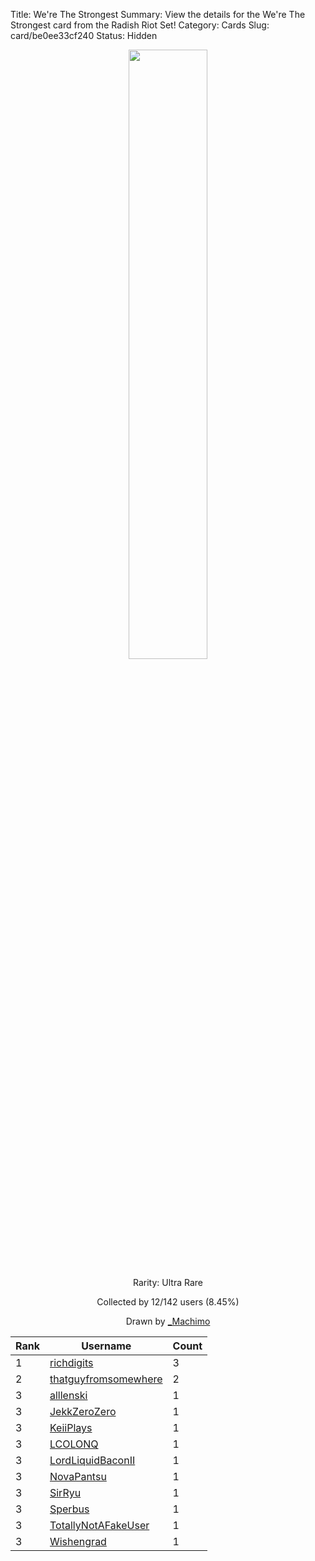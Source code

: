 Title: We're The Strongest
Summary: View the details for the We're The Strongest card from the Radish Riot Set!
Category: Cards
Slug: card/be0ee33cf240
Status: Hidden

<center><a href='/images/cards/be0ee33cf240.png'><img src='/images/cards/be0ee33cf240.png' width='50%'></a>

Rarity: Ultra Rare

Collected by 12/142 users (8.45%)

Drawn by <a href='https://twitter.com/_Machimo'>_Machimo</a></center>

<table class="table">
  <thead>
    <tr>
      <th scope="col">Rank</th>
      <th scope="col">Username</th>
      <th scope="col">Count</th>
    </tr>
  </thead>
  <tbody>
    <tr>
      <td>1</td>
      <td><a href="https://www.twitch.tv/richdigits">richdigits</a></td>
      <td>3</td>
      </tr>
    <tr>
      <td>2</td>
      <td><a href="https://www.twitch.tv/thatguyfromsomewhere">thatguyfromsomewhere</a></td>
      <td>2</td>
      </tr>
    <tr>
      <td>3</td>
      <td><a href="https://www.twitch.tv/alllenski">alllenski</a></td>
      <td>1</td>
      </tr>
    <tr>
      <td>3</td>
      <td><a href="https://www.twitch.tv/jekkzerozero">JekkZeroZero</a></td>
      <td>1</td>
      </tr>
    <tr>
      <td>3</td>
      <td><a href="https://www.twitch.tv/keiiplays">KeiiPlays</a></td>
      <td>1</td>
      </tr>
    <tr>
      <td>3</td>
      <td><a href="https://www.twitch.tv/lcolonq">LCOLONQ</a></td>
      <td>1</td>
      </tr>
    <tr>
      <td>3</td>
      <td><a href="https://www.twitch.tv/lordliquidbaconii">LordLiquidBaconII</a></td>
      <td>1</td>
      </tr>
    <tr>
      <td>3</td>
      <td><a href="https://www.twitch.tv/novapantsu">NovaPantsu</a></td>
      <td>1</td>
      </tr>
    <tr>
      <td>3</td>
      <td><a href="https://www.twitch.tv/sirryu">SirRyu</a></td>
      <td>1</td>
      </tr>
    <tr>
      <td>3</td>
      <td><a href="https://www.twitch.tv/sperbus">Sperbus</a></td>
      <td>1</td>
      </tr>
    <tr>
      <td>3</td>
      <td><a href="https://www.twitch.tv/totallynotafakeuser">TotallyNotAFakeUser</a></td>
      <td>1</td>
      </tr>
    <tr>
      <td>3</td>
      <td><a href="https://www.twitch.tv/wishengrad">Wishengrad</a></td>
      <td>1</td>
      </tr>
  </tbody>
</table>